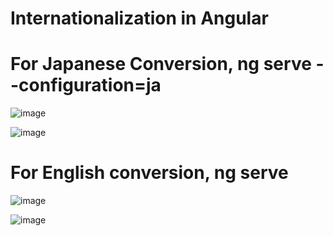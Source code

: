 # Internationalization in Angular

# For Japanese Conversion, ng serve --configuration=ja

![image](https://github.com/user-attachments/assets/5967a2f8-2ed2-4243-b57c-b7ef77649512)

![image](https://github.com/user-attachments/assets/8a7dd547-1ac2-4c5a-8264-eb6a2413d5ef)

# For English conversion, ng serve

![image](https://github.com/user-attachments/assets/9db4e53a-3508-49c5-8855-7bb74c4d1962)

![image](https://github.com/user-attachments/assets/b0c581aa-aa74-47ef-8a33-fbd2e12b96d7)





